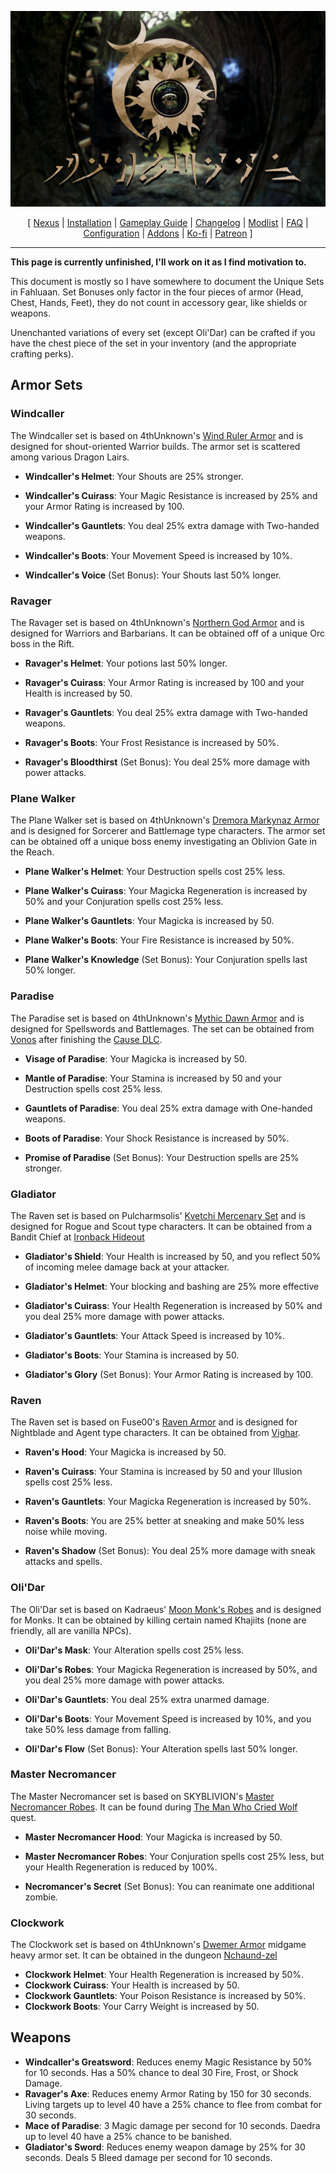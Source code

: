 ![](https://raw.githubusercontent.com/Oghma-Infinium/Fahluaan/main/images/Banner.webp)

<p align="center">
  [ <a href="https://www.nexusmods.com/skyrimspecialedition/mods/87820">Nexus</a> |
  <a href="https://github.com/Oghma-Infinium/Fahluaan/blob/main/README.md">Installation</a> |
  <a href="https://github.com/Oghma-Infinium/Fahluaan/blob/main/GAMEPLAY.md">Gameplay Guide</a> |
  <a href="https://github.com/Oghma-Infinium/Fahluaan/blob/main/CHANGELOG.md">Changelog</a> |
  <a href="https://loadorderlibrary.com/lists/fahluaan">Modlist</a> |
  <a href="https://github.com/Oghma-Infinium/Fahluaan/blob/main/Documentation/FAQ.md">FAQ</a> |
  <a href="https://github.com/Oghma-Infinium/Fahluaan/blob/main/Documentation/CONFIG.md">Configuration</a> |
  <a href="https://github.com/Oghma-Infinium/Fahluaan/blob/main/ADDONS.md">Addons</a> |
  <a href="https://ko-fi.com/aljoxo">Ko-fi</a> | 
  <a href="https://www.patreon.com/aljoxo">Patreon</a> ]
</p>

---

**This page is currently unfinished, I'll work on it as I find motivation to.**

This document is mostly so I have somewhere to document the Unique Sets in Fahluaan. Set Bonuses only factor in the four pieces of armor (Head, Chest, Hands, Feet), they do not count in accessory gear, like shields or weapons.

Unenchanted variations of every set (except Oli'Dar) can be crafted if you have the chest piece of the set in your inventory (and the appropriate crafting perks).

## Armor Sets

### Windcaller

The Windcaller set is based on 4thUnknown's [Wind Ruler Armor](https://www.nexusmods.com/skyrimspecialedition/mods/60842) and is designed for shout-oriented Warrior builds. The armor set is scattered among various Dragon Lairs.

 - **Windcaller's Helmet**: Your Shouts are 25% stronger. 
 - **Windcaller's Cuirass**: Your Magic Resistance is increased by 25% and your Armor Rating is increased by 100.
 - **Windcaller's Gauntlets**: You deal 25% extra damage with Two-handed weapons.
 - **Windcaller's Boots**: Your Movement Speed is increased by 10%.

 - **Windcaller's Voice** (Set Bonus): Your Shouts last 50% longer.

### Ravager

The Ravager set is based on 4thUnknown's [Northern God Armor](https://www.nexusmods.com/skyrimspecialedition/mods/63772) and is designed for Warriors and Barbarians. It can be obtained off of a unique Orc boss in the Rift.

 - **Ravager's Helmet**: Your potions last 50% longer.
 - **Ravager's Cuirass**:  Your Armor Rating is increased by 100 and your Health is increased by 50.
 - **Ravager's Gauntlets**: You deal 25% extra damage with Two-handed weapons.
 - **Ravager's Boots**: Your Frost Resistance is increased by 50%.

 - **Ravager's Bloodthirst** (Set Bonus): You deal 25% more damage with power attacks.

### Plane Walker

The Plane Walker set is based on 4thUnknown's [Dremora Markynaz Armor](https://www.nexusmods.com/skyrimspecialedition/mods/79753) and is designed for Sorcerer and Battlemage type characters. The armor set can be obtained off a unique boss enemy investigating an Oblivion Gate in the Reach. 

 - **Plane Walker's Helmet**: Your Destruction spells cost 25% less.
 - **Plane Walker's Cuirass**: Your Magicka Regeneration is increased by 50% and your Conjuration spells cost 25% less.
 - **Plane Walker's Gauntlets**: Your Magicka is increased by 50.
 - **Plane Walker's Boots**: Your Fire Resistance is increased by 50%.

 - **Plane Walker's Knowledge** (Set Bonus): Your Conjuration spells last 50% longer.

### Paradise

The Paradise set is based on 4thUnknown's [Mythic Dawn Armor](https://www.nexusmods.com/skyrimspecialedition/mods/84280) and is designed for Spellswords and Battlemages. The set can be obtained from [Vonos](https://en.uesp.net/wiki/Skyrim:Vonos) after finishing the [Cause DLC](https://en.uesp.net/wiki/Skyrim:The_Cause).

 - **Visage of Paradise**: Your Magicka is increased by 50.
 - **Mantle of Paradise**: Your Stamina is increased by 50 and your Destruction spells cost 25% less.
 - **Gauntlets of Paradise**: You deal 25% extra damage with One-handed weapons.
 - **Boots of Paradise**: Your Shock Resistance is increased by 50%.

 - **Promise of Paradise** (Set Bonus): Your Destruction spells are 25% stronger.

### Gladiator

The Raven set is based on Pulcharmsolis' [Kvetchi Mercenary Set](https://www.nexusmods.com/skyrimspecialedition/mods/79226) and is designed for Rogue and Scout type characters. It can be obtained from a Bandit Chief at [Ironback Hideout](https://en.uesp.net/wiki/Skyrim:Ironback_Hideout)

 - **Gladiator's Shield**: Your Health is increased by 50, and you reflect 50% of incoming melee damage back at your attacker.

 - **Gladiator's Helmet**: Your blocking and bashing are 25% more effective
 - **Gladiator's Cuirass**: Your Health Regeneration is increased by 50% and you deal 25% more damage with power attacks.
 - **Gladiator's Gauntlets**: Your Attack Speed is increased by 10%.
 - **Gladiator's Boots**: Your Stamina is increased by 50.

 - **Gladiator's Glory** (Set Bonus): Your Armor Rating is increased by 100.

### Raven

The Raven set is based on Fuse00's [Raven Armor](https://www.nexusmods.com/skyrimspecialedition/mods/87655) and is designed for Nightblade and Agent type characters. It can be obtained from [Vighar](https://en.uesp.net/wiki/Skyrim:Vighar).

 - **Raven's Hood**: Your Magicka is increased by 50.
 - **Raven's Cuirass**: Your Stamina is increased by 50 and your Illusion spells cost 25% less.
 - **Raven's Gauntlets**: Your Magicka Regeneration is increased by 50%.
 - **Raven's Boots**: You are 25% better at sneaking and make 50% less noise while moving.

 - **Raven's Shadow** (Set Bonus): You deal 25% more damage with sneak attacks and spells.

### Oli'Dar

The Oli'Dar set is based on Kadraeus' [Moon Monk's Robes](https://www.nexusmods.com/skyrimspecialedition/mods/82495) and is designed for Monks. It can be obtained by killing certain named Khajiits (none are friendly, all are vanilla NPCs).

 - **Oli'Dar's Mask**: Your Alteration spells cost 25% less.
 - **Oli'Dar's Robes**: Your Magicka Regeneration is increased by 50%, and you deal 25% more damage with power attacks. 
 - **Oli'Dar's Gauntlets**: You deal 25% extra unarmed damage.
 - **Oli'Dar's Boots**: Your Movement Speed is increased by 10%, and you take 50% less damage from falling. 

 - **Oli'Dar's Flow** (Set Bonus): Your Alteration spells last 50% longer.

### Master Necromancer

The Master Necromancer set is based on SKYBLIVION's [Master Necromancer Robes](https://www.nexusmods.com/skyrimspecialedition/mods/57728). It can be found during [The Man Who Cried Wolf](https://en.uesp.net/wiki/Skyrim:The_Man_Who_Cried_Wolf) quest.

 - **Master Necromancer Hood**: Your Magicka is increased by 50.
 - **Master Necromancer Robes**: Your Conjuration spells cost 25% less, but your Health Regeneration is reduced by 100%. 

 - **Necromancer's Secret** (Set Bonus): You can reanimate one additional zombie.

### Clockwork

The Clockwork set is based on 4thUnknown's [Dwemer Armor](https://www.nexusmods.com/skyrimspecialedition/mods/81043) midgame heavy armor set. It can be obtained in the dungeon [Nchaund-zel](https://en.uesp.net/wiki/Skyrim:Nchuand-Zel)

 - **Clockwork Helmet**: Your Health Regeneration is increased by 50%.
 - **Clockwork Cuirass**: Your Health is increased by 50.
 - **Clockwork Gauntlets**: Your Poison Resistance is increased by 50%.
 - **Clockwork Boots**: Your Carry Weight is increased by 50.

## Weapons

 - **Windcaller's Greatsword**: Reduces enemy Magic Resistance by 50% for 10 seconds. Has a 50% chance to deal 30 Fire, Frost, or Shock Damage.
 - **Ravager's Axe**: Reduces enemy Armor Rating by 150 for 30 seconds. Living targets up to level 40 have a 25% chance to flee from combat for 30 seconds.
 - **Mace of Paradise**: 3 Magic damage per second for 10 seconds. Daedra up to level 40 have a 25% chance to be banished.
 - **Gladiator's Sword**: Reduces enemy weapon damage by 25% for 30 seconds. Deals 5 Bleed damage per second for 10 seconds.

